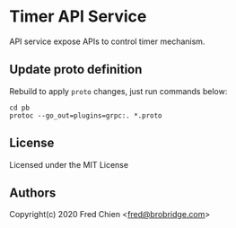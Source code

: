 # Timer API Service

API service expose APIs to control timer mechanism.

## Update proto definition

Rebuild to apply `proto` changes, just run commands below:

```shell
cd pb
protoc --go_out=plugins=grpc:. *.proto
```

## License

Licensed under the MIT License

## Authors

Copyright(c) 2020 Fred Chien <<fred@brobridge.com>>
